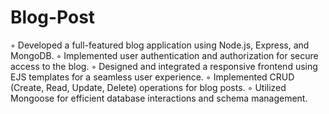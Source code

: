 # Blog-Post

◦ Developed a full-featured blog application using Node.js, Express, and MongoDB.
◦ Implemented user authentication and authorization for secure access to the blog.
◦ Designed and integrated a responsive frontend using EJS templates for a seamless user experience. ◦ Implemented CRUD (Create, Read, Update, Delete) operations for blog posts.
◦ Utilized Mongoose for efficient database interactions and schema management.
